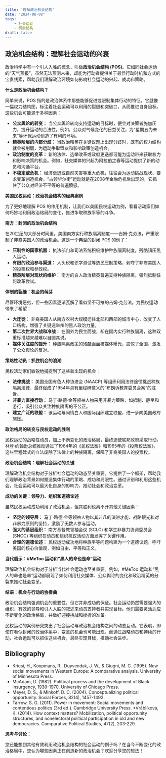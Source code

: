 ```yaml
---
title: '理解政治机会结构'
date: "2024-08-08"
tags: 
    - 社会运动
    - 机会结构
draft: false
---
```


## 政治机会结构：理解社会运动的兴衰

政治科学中有一个引人入胜的概念，叫做**政治机会结构 (POS)**。它如同社会运动的“天气预报”，虽然无法预测未来，却能为行动者提供关于最佳行动时机和方式的宝贵线索，帮助我们理解政治环境如何影响社会运动的兴起、成功和策略。

**什么是政治机会结构？**

简单来说，POS 指的是政治体系中那些能够促进或限制集体行动的特征。它就像一幅权力结构图，标注着社会运动可以利用的裂缝和突破口，从而推进自身目标。这些机会可能源于多种因素：

* **公众舆论的转变：** 当公众舆论转向支持运动的目标时，便会对决策者施加压力，提升运动的合法性。例如，公众对气候变化的日益关注，为“星期五为未来”等环保运动创造了有利的环境。
* **精英阶层的内部分歧：** 当政治精英在关键议题上出现分歧时，既有的权力结构就会被削弱，为运动争取盟友和影响政策创造机会。
* **政治制度的变革：**  新的法律、选举改革或政府更迭都可能为运动带来获取权力和影响决策的机会。例如，社交媒体的兴起为阿拉伯之春等运动提供了新的动员和沟通平台。
* **不稳定或危机：**  经济衰退或自然灾害等重大危机，往往会为运动挑战现状、要求变革创造机会。“占领华尔街”运动就是在2008年金融危机后出现的，它抓住了公众对经济不平等的普遍愤怒。

**美国民权运动：政治机会结构的经典案例**

为了更好地理解 POS 的作用机制，让我们以美国民权运动为例，看看活动家们如何巧妙地利用政治格局的变化，推进争取种族平等的斗争。

**南方：封闭的政治机会结构**

在20世纪的大部分时间里，美国南方实行种族隔离制度——吉姆·克劳法，严重限制了非裔美国人的政治机会。这是一个典型的封闭 POS 的例子：

* **压制性的国家机器：**  执法部门和司法系统积极维护种族隔离制度，残酷镇压黑人运动。
* **有限的政治参与渠道：**  人头税和识字测试等选民压制策略，剥夺了非裔美国人的投票权和参政权。
* **精英阶层对现状的维护：**  南方的白人政治精英普遍支持种族隔离，强烈抵制任何改革尝试。

**体制的裂缝：机会的萌芽**

尽管环境恶劣，但一些因素逐渐瓦解了看似坚不可摧的吉姆·克劳法，为民权运动带来了希望：

* **大迁徙：**  非裔美国人从南方农村大规模迁往北部和西部的城市中心，改变了人口结构，增强了关键选举州的黑人政治力量。
* **第二次世界大战和冷战：**  在国外为民主而战，却在国内实行种族隔离，这种双重标准越来越难以自圆其说。
* **媒体关注度的提升：**  种族隔离政策的残酷画面被媒体曝光，震惊了全国，激发了公众舆论的反对。

**策略性动员：抓住机会的浪潮**

民权活动家们敏锐地捕捉到了这些新出现的机会：

* **法律挑战：**  美国全国有色人种协进会 (NAACP) 等组织利用法律途径挑战种族隔离法律，最终促成了1954年具有里程碑意义的“布朗诉教育委员会案”的胜诉。
* **非暴力直接行动：**  马丁·路德·金等领袖人物采用非暴力策略，如抵制、静坐和游行，吸引公众关注种族隔离的不公正。
* **建立广泛的联盟：**  该运动与同情白人和国际组织建立联盟，进一步向美国政府施压。

**政治格局的转变与民权运动的胜利**

民权运动的战略性动员，加上不断变化的政治格局，最终迫使联邦政府采取行动。林登·约翰逊总统推动通过了1964年的《民权法案》和1965年的《投票权法案》，这些里程碑式的立法废除了法律上的种族隔离，保障了非裔美国人的投票权。

**政治机会结构：理解社会运动的关键**

理解政治机会结构对于分析社会运动的动态至关重要。它提供了一个框架，帮助我们理解政治背景如何塑造集体行动的策略、成功和局限性。通过识别和利用这些机会，社会运动可以最大化自身的影响力，推动社会和政治变革。

**成功的关键：领导力、组织和道德论述**

虽然民权运动成功利用了政治机会，但其胜利也离不开其他关键因素：

* **坚定的领导层：**  马丁·路德·金等领袖人物以其非凡的演讲才能、战略眼光和对非暴力原则的坚持，激励了无数人参与运动。
* **强大的基层组织：**  南方基督教领袖会议 (SCLC) 和学生非暴力协调委员会 (SNCC) 等组织在动员和组织抗议活动方面发挥了关键作用。
* **合理的道德论述：**  民权运动成功地将种族平等问题构建为一个道德议题，呼吁美国的核心价值观，例如自由、平等和正义。

**当代启示：#MeToo 运动和“黑人的命也是命”运动**

理解政治机会结构对于分析当代社会运动也至关重要。例如，#MeToo 运动和“黑人的命也是命”运动都展现了如何利用社交媒体、公众舆论的变化和政治精英的分裂来推动社会变革。

**结语：机会与行动的协奏曲**

政治机会结构强调机会的重要性，但它并非成功的保证。社会运动仍然需要强大的组织、有效的领导和引人入胜的叙述来动员支持者并实现目标。他们需要灵活适应不断变化的政治格局，并做好迎接挑战和挫折的准备。

民权运动的案例研究突出了社会运动与政治机会结构之间的动态互动。它表明，即使在看似封闭的政治体系中，变革的机会也可能出现，而通过战略动员和持续的行动，社会运动可以抓住这些机会，最终实现目标，推动社会进步。

## Bibliography

* Kriesi, H., Koopmans, R., Duyvendak, J. W., & Giugni, M. G. (1995). New social movements in Western Europe: A comparative analysis. University of Minnesota Press.
* McAdam, D. (1982). Political process and the development of Black insurgency, 1930-1970. University of Chicago Press.
* Meyer, D. S., & Minkoff, D. C. (2004). Conceptualizing political opportunity. Social Forces, 82(4), 1457-1492.
* Tarrow, S. G. (2011). Power in movement: Social movements and contentious politics (3rd ed.). Cambridge University Press.
*Vráblíková, K. (2014). How context matters? Mobilization, political opportunity structures, and nonelectoral political participation in old and new democracies. Comparative Political Studies, 47(2), 203-229.

**思考与讨论：**

您还能想到其他有效利用政治机会结构的社会运动的例子吗？在当今不断变化的政治格局中，您认为哪些因素正在创造新的政治机会？欢迎分享您的想法！
